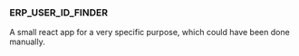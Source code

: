 ### ERP_USER_ID_FINDER

A small react app for a very specific purpose, which could have been done manually. 
